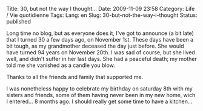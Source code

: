 Title: 30, but not the way I thought...
Date: 2009-11-09 23:58
Category: Life / Vie quotidienne
Tags:
Lang: en
Slug: 30-but-not-the-way-i-thought
Status: published

Long time no blog, but as everyone does it, I've got to announce (a bit late)
that I turned 30 a few days ago, on November 1st. These days have been a bit
tough, as my grandmother deceased the day just before. She would have turned 94
years on November 20th. I was sad of course, but she lived well, and didn't
suffer in her last days. She had a peaceful death; my mother told me she
vanished as a candle you blow.

Thanks to all the friends and family that supported me.

I was nonetheless happy to celebrate my birthday on saturday 8th with my
sisters and friends, some of them having never been in my new home, wich I
entered... 8 months ago. I should really get some time to have a kitchen...
